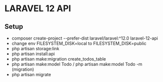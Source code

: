 # LARAVEL 12 API

## Setup

-   composer create-project --prefer-dist laravel/laravel:^12.0 laravel-12-api
-   change env FILESYSTEM_DISK=local to FILESYSTEM_DISK=public
-   php artisan storage:link
-   php artisan install:api
-   php artisan make:migration create_todos_table
-   php artisan make:model Todo / php artisan make:model Todo -m (migration)
-   php artisan migrate

